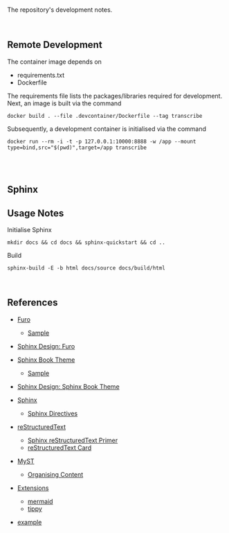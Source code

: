 <br>

The repository's development notes.

<br>

## Remote Development

The container image depends on

* requirements.txt
* Dockerfile

The requirements file lists the packages/libraries required for development.  Next, an image is built via the command

```shell
docker build . --file .devcontainer/Dockerfile --tag transcribe
```

Subsequently, a development container is initialised via the command

```shell
docker run --rm -i -t -p 127.0.0.1:10000:8888 -w /app --mount type=bind,src="$(pwd)",target=/app transcribe
```

<br>
<br>

## Sphinx

## Usage Notes

Initialise Sphinx

```shell
mkdir docs && cd docs && sphinx-quickstart && cd ..
```

Build

```shell
sphinx-build -E -b html docs/source docs/build/html
```

<br>

## References

* [Furo](https://pradyunsg.me/furo/)
  * [Sample](https://sphinx-themes.org/sample-sites/furo/)
* [Sphinx Design: Furo](https://sphinx-design.readthedocs.io/en/furo-theme/)

* [Sphinx Book Theme](https://sphinx-book-theme.readthedocs.io/en/stable/index.html)
  * [Sample](https://sphinx-book-theme.readthedocs.io/en/stable/reference/kitchen-sink/index.html)
* [Sphinx Design: Sphinx Book Theme](https://sphinx-design.readthedocs.io/en/sbt-theme/)

* [Sphinx](https://www.sphinx-doc.org/en/master/index.html)
  * [Sphinx Directives](https://www.sphinx-doc.org/en/master/usage/restructuredtext/directives.html)
* [reStructuredText](https://docutils.sourceforge.io/rst.html)
  * [Sphinx reStructuredText Primer](https://www.sphinx-doc.org/en/master/usage/restructuredtext/index.html)
  * [reStructuredText Card](https://bashtage.github.io/sphinx-material/rst-cheatsheet/rst-cheatsheet.html)
* [MyST](https://myst-parser.readthedocs.io/en/latest/index.html)
  * [Organising Content](https://myst-parser.readthedocs.io/en/latest/syntax/organising_content.html#using-toctree-to-include-other-documents-as-children)
* [Extensions](https://myst-parser.readthedocs.io/en/latest/intro.html#extending-sphinx)
  * [mermaid](https://mermaid.js.org/intro/)
  * [tippy](https://sphinx-tippy.readthedocs.io/en/latest/)

* [example](https://d29mim58jd41o6.cloudfront.net)

<br>
<br>

<br>
<br>

<br>
<br>

<br>
<br>

